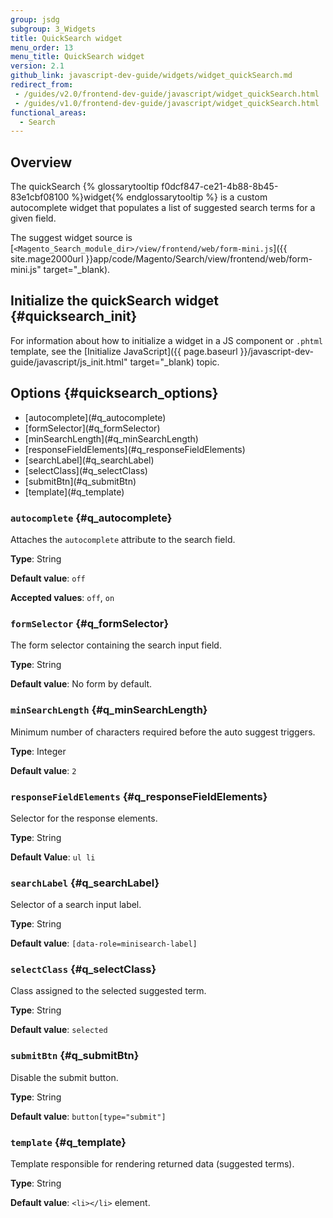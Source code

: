 ```yaml
---
group: jsdg
subgroup: 3_Widgets
title: QuickSearch widget
menu_order: 13
menu_title: QuickSearch widget
version: 2.1
github_link: javascript-dev-guide/widgets/widget_quickSearch.md
redirect_from:
 - /guides/v2.0/frontend-dev-guide/javascript/widget_quickSearch.html
 - /guides/v1.0/frontend-dev-guide/javascript/widget_quickSearch.html
functional_areas:
  - Search
---
```


## Overview

The quickSearch {% glossarytooltip f0dcf847-ce21-4b88-8b45-83e1cbf08100 %}widget{% endglossarytooltip %} is a custom autocomplete widget that populates a list of suggested search terms for a given field. 

The suggest widget source is [<code>&lt;Magento_Search_module_dir&gt;/view/frontend/web/form-mini.js</code>]({{ site.mage2000url }}app/code/Magento/Search/view/frontend/web/form-mini.js" target="_blank).

## Initialize the quickSearch widget {#quicksearch_init}
For information about how to initialize a widget in a JS component or `.phtml` template, see the [Initialize JavaScript]({{ page.baseurl }}/javascript-dev-guide/javascript/js_init.html" target="_blank) topic.


## Options {#quicksearch_options}
<ul>
<li>[autocomplete](#q_autocomplete)</li>
<li>[formSelector](#q_formSelector)</li>
<li>[minSearchLength](#q_minSearchLength)</li>
<li>[responseFieldElements](#q_responseFieldElements)</li>
<li>[searchLabel](#q_searchLabel)</li>
<li>[selectClass](#q_selectClass)</li>
<li>[submitBtn](#q_submitBtn)</li>
<li>[template](#q_template)</li>
</ul>


### <code>autocomplete</code> {#q_autocomplete}
Attaches the `autocomplete` attribute to the search field.

**Type**: String

**Default value**: `off`

**Accepted values**: `off`, `on`


### <code>formSelector</code> {#q_formSelector}
The form selector containing the search input field.

**Type**: String 

**Default value**: No form by default.


### <code>minSearchLength</code> {#q_minSearchLength}
Minimum number of characters required before the auto suggest triggers.

**Type**: Integer

**Default value**: `2`

### <code>responseFieldElements</code> {#q_responseFieldElements}
Selector for the response elements.

**Type**: String

**Default Value**: `ul li`

### <code>searchLabel</code> {#q_searchLabel}
Selector of a search input label.

**Type**: String

**Default value**: `[data-role=minisearch-label]`

### <code>selectClass</code> {#q_selectClass}
Class assigned to the selected suggested term.

**Type**: String

**Default value**: `selected`

### <code>submitBtn</code> {#q_submitBtn}
Disable the submit button. 

**Type**: String

**Default value**: `button[type="submit"]`

### <code>template</code> {#q_template}
Template responsible for rendering returned data (suggested terms).

**Type**: String

**Default value**: `<li></li>` element.


